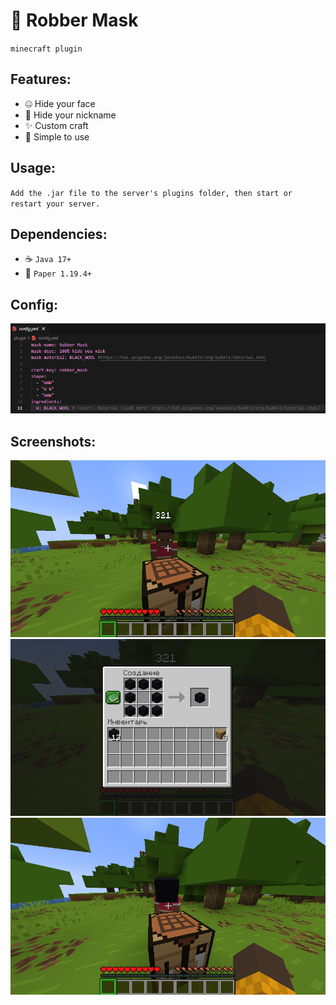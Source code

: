 # 🗿 Robber Mask
`minecraft plugin`
<br>

## Features:
- 🤐 Hide your face
- 🎃 Hide your nickname
- ✨ Custom craft
- 💎 Simple to use

## Usage:
`Add the .jar file to the server's plugins folder, then start or restart your server.`

## Dependencies:
- ☕ `Java 17+`
- 🧩 `Paper 1.19.4+`

## Config:
![](img/config.png)

## Screenshots:
![](img/1.png)
![](img/2.png)
![](img/3.png)
